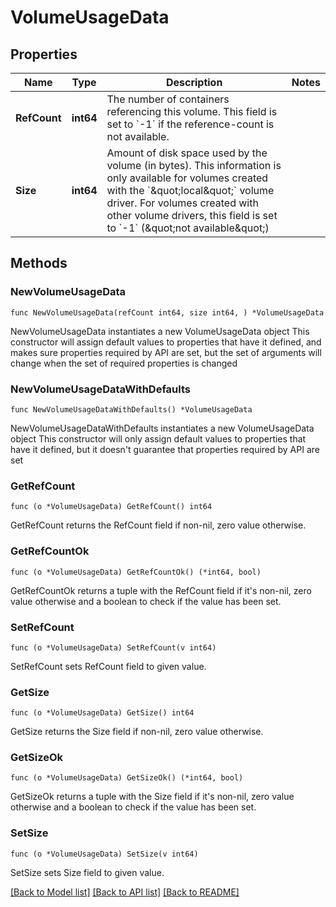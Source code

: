 # VolumeUsageData

## Properties

Name | Type | Description | Notes
------------ | ------------- | ------------- | -------------
**RefCount** | **int64** | The number of containers referencing this volume. This field is set to &#x60;-1&#x60; if the reference-count is not available. | 
**Size** | **int64** | Amount of disk space used by the volume (in bytes). This information is only available for volumes created with the &#x60;\&quot;local\&quot;&#x60; volume driver. For volumes created with other volume drivers, this field is set to &#x60;-1&#x60; (\&quot;not available\&quot;) | 

## Methods

### NewVolumeUsageData

`func NewVolumeUsageData(refCount int64, size int64, ) *VolumeUsageData`

NewVolumeUsageData instantiates a new VolumeUsageData object
This constructor will assign default values to properties that have it defined,
and makes sure properties required by API are set, but the set of arguments
will change when the set of required properties is changed

### NewVolumeUsageDataWithDefaults

`func NewVolumeUsageDataWithDefaults() *VolumeUsageData`

NewVolumeUsageDataWithDefaults instantiates a new VolumeUsageData object
This constructor will only assign default values to properties that have it defined,
but it doesn't guarantee that properties required by API are set

### GetRefCount

`func (o *VolumeUsageData) GetRefCount() int64`

GetRefCount returns the RefCount field if non-nil, zero value otherwise.

### GetRefCountOk

`func (o *VolumeUsageData) GetRefCountOk() (*int64, bool)`

GetRefCountOk returns a tuple with the RefCount field if it's non-nil, zero value otherwise
and a boolean to check if the value has been set.

### SetRefCount

`func (o *VolumeUsageData) SetRefCount(v int64)`

SetRefCount sets RefCount field to given value.


### GetSize

`func (o *VolumeUsageData) GetSize() int64`

GetSize returns the Size field if non-nil, zero value otherwise.

### GetSizeOk

`func (o *VolumeUsageData) GetSizeOk() (*int64, bool)`

GetSizeOk returns a tuple with the Size field if it's non-nil, zero value otherwise
and a boolean to check if the value has been set.

### SetSize

`func (o *VolumeUsageData) SetSize(v int64)`

SetSize sets Size field to given value.



[[Back to Model list]](../README.md#documentation-for-models) [[Back to API list]](../README.md#documentation-for-api-endpoints) [[Back to README]](../README.md)


